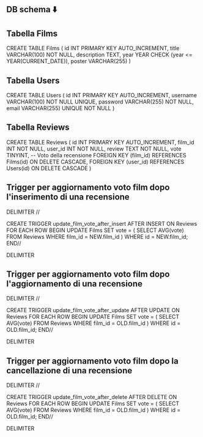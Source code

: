 
## DB schema ⬇️

## Tabella Films
CREATE TABLE Films (
    id INT PRIMARY KEY AUTO_INCREMENT,
    title VARCHAR(100) NOT NULL,
    description TEXT,
    year YEAR CHECK (year <= YEAR(CURRENT_DATE)),
    poster VARCHAR(255)
)

## Tabella Users
CREATE TABLE Users (
    id INT PRIMARY KEY AUTO_INCREMENT,
    username VARCHAR(100) NOT NULL UNIQUE,
    password VARCHAR(255) NOT NULL,
    email VARCHAR(255) UNIQUE NOT NULL
)

## Tabella Reviews
CREATE TABLE Reviews (
    id INT PRIMARY KEY AUTO_INCREMENT,
    film_id INT NOT NULL,
    user_id INT NOT NULL,
    review TEXT NOT NULL,
    vote TINYINT,  -- Voto della recensione
    FOREIGN KEY (film_id) REFERENCES Films(id) ON DELETE CASCADE,
    FOREIGN KEY (user_id) REFERENCES Users(id) ON DELETE CASCADE
)

## Trigger per aggiornamento voto film dopo l'inserimento di una recensione
DELIMITER //

CREATE TRIGGER update_film_vote_after_insert
AFTER INSERT ON Reviews
FOR EACH ROW
BEGIN
    UPDATE Films
    SET vote = (
        SELECT AVG(vote) 
        FROM Reviews 
        WHERE film_id = NEW.film_id
    )
    WHERE id = NEW.film_id;
END//

DELIMITER 

## Trigger per aggiornamento voto film dopo l'aggiornamento di una recensione
DELIMITER //

CREATE TRIGGER update_film_vote_after_update
AFTER UPDATE ON Reviews
FOR EACH ROW
BEGIN
    UPDATE Films
    SET vote = (
        SELECT AVG(vote) 
        FROM Reviews 
        WHERE film_id = OLD.film_id
    )
    WHERE id = OLD.film_id;
END//

DELIMITER 

## Trigger per aggiornamento voto film dopo la cancellazione di una recensione
DELIMITER //

CREATE TRIGGER update_film_vote_after_delete
AFTER DELETE ON Reviews
FOR EACH ROW
BEGIN
    UPDATE Films
    SET vote = (
        SELECT AVG(vote) 
        FROM Reviews 
        WHERE film_id = OLD.film_id
    )
    WHERE id = OLD.film_id;
END//

DELIMITER 
